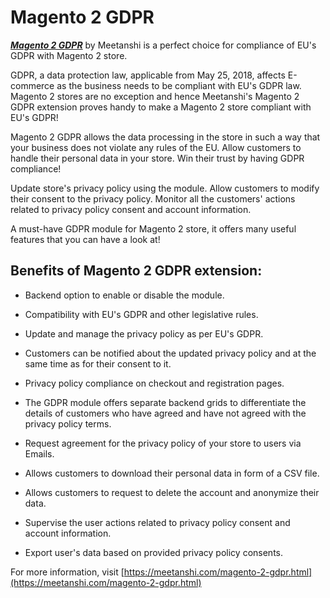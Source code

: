 # Magento 2 GDPR

***[Magento 2 GDPR](https://meetanshi.com/magento-2-gdpr.html)*** by Meetanshi is a perfect choice for compliance of EU's GDPR with Magento 2 store.

GDPR, a data protection law, applicable from May 25, 2018, affects E-commerce as the business needs to be compliant with EU's GDPR law. Magento 2 stores are no exception and hence Meetanshi's Magento 2 GDPR extension proves handy to make a Magento 2 store compliant with EU's GDPR!

Magento 2 GDPR allows the data processing in the store in such a way that your business does not violate any rules of the EU. Allow customers to handle their personal data in your store. Win their trust by having GDPR compliance!

Update store's privacy policy using the module. Allow customers to modify their consent to the privacy policy. Monitor all the customers' actions related to privacy policy consent and account information.

A must-have GDPR module for Magento 2 store, it offers many useful features that you can have a look at!

##  Benefits of  Magento 2 GDPR extension:

* Backend option to enable or disable the module.

* Compatibility with EU's GDPR and other legislative rules.

* Update and manage the privacy policy as per EU's GDPR.

* Customers can be notified about the updated privacy policy and at the same time as for their consent to it.

* Privacy policy compliance on checkout and registration pages.

* The GDPR module offers separate backend grids to differentiate the details of customers who have agreed and have not agreed with the  privacy policy terms.

* Request agreement for the privacy policy of your store to users via Emails.

* Allows customers to download their personal data in form of a CSV file.

* Allows customers to request to delete the account and anonymize their data.

* Supervise the user actions related to privacy policy consent and account information.

* Export user's data based on provided privacy policy consents.

For more information, visit [https://meetanshi.com/magento-2-gdpr.html](https://meetanshi.com/magento-2-gdpr.html)



